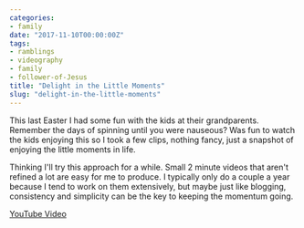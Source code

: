 ```yaml
---
categories:
- family
date: "2017-11-10T00:00:00Z"
tags:
- ramblings
- videography
- family
- follower-of-Jesus
title: "Delight in the Little Moments"
slug: "delight-in-the-little-moments"
---
```


This last Easter I had some fun with the kids at their grandparents. Remember the days of spinning until you were nauseous? Was fun to watch the kids enjoying this so I took a few clips, nothing fancy, just a snapshot of enjoying the little moments in life.

Thinking I'll try this approach for a while. Small 2 minute videos that aren't refined a lot are easy for me to produce. I typically only do a couple a year because I tend to work on them extensively, but maybe just like blogging, consistency and simplicity can be the key to keeping the momentum going.

[YouTube Video](https://youtube.com/watch?v=H6hf6rna6gk )
